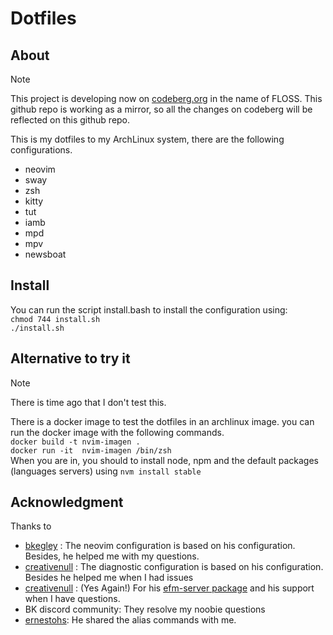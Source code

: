 # Dotfiles

## About

> [!NOTE]
> This project is developing now on [codeberg.org](https://codeberg.org/codeDude/dotfiles) in the name of FLOSS. This github repo is working as a mirror, so all the changes on codeberg will be reflected on this github repo.


This is my dotfiles to my ArchLinux system,  there are the following configurations.

* neovim
* sway
* zsh
* kitty
* tut
* iamb
* mpd
* mpv
* newsboat

## Install

You can run the script install.bash to install the configuration using: \
`chmod 744 install.sh` \
`./install.sh` 

## Alternative to try it

> [!NOTE]
> There is time ago that I don't test this.

There is a docker image to test the dotfiles in an archlinux image.
you can run the docker image with the following commands.
\
`docker build -t nvim-imagen .` \
`docker run -it  nvim-imagen /bin/zsh` \
When you are in, you should to install node, npm and the default packages (languages servers) using `nvm install stable`


## Acknowledgment

Thanks to 

* [bkegley](https://github.com/bkegley) : The neovim configuration is based on his configuration. Besides, he helped me with my questions.
* [creativenull](https://github.com/creativenull) : The diagnostic configuration is based on his configuration. Besides he helped me when I had issues
* [creativenull](https://github.com/creativenull) : (Yes Again!) For his [efm-server package](https://github.com/creativenull/efmls-configs-nvim) and his support when I have questions.
* BK discord community: They resolve my noobie questions
* [ernestohs](https://github.com/ernestohs): He shared the alias commands with me.
